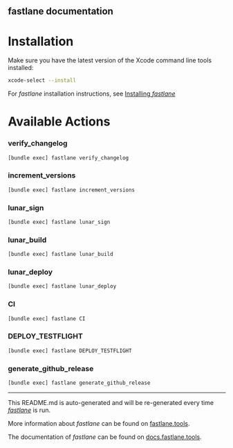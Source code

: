 fastlane documentation
----

# Installation

Make sure you have the latest version of the Xcode command line tools installed:

```sh
xcode-select --install
```

For _fastlane_ installation instructions, see [Installing _fastlane_](https://docs.fastlane.tools/#installing-fastlane)

# Available Actions

### verify_changelog

```sh
[bundle exec] fastlane verify_changelog
```



### increment_versions

```sh
[bundle exec] fastlane increment_versions
```



### lunar_sign

```sh
[bundle exec] fastlane lunar_sign
```



### lunar_build

```sh
[bundle exec] fastlane lunar_build
```



### lunar_deploy

```sh
[bundle exec] fastlane lunar_deploy
```



### CI

```sh
[bundle exec] fastlane CI
```



### DEPLOY_TESTFLIGHT

```sh
[bundle exec] fastlane DEPLOY_TESTFLIGHT
```



### generate_github_release

```sh
[bundle exec] fastlane generate_github_release
```



----

This README.md is auto-generated and will be re-generated every time [_fastlane_](https://fastlane.tools) is run.

More information about _fastlane_ can be found on [fastlane.tools](https://fastlane.tools).

The documentation of _fastlane_ can be found on [docs.fastlane.tools](https://docs.fastlane.tools).
